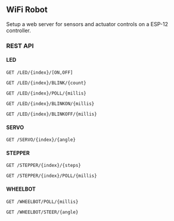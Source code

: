 ## WiFi Robot

Setup a web server for sensors and actuator controls on a ESP-12 controller.

### REST API


#### LED

```
GET /LED/{index}/[ON,OFF]
```

```
GET /LED/{index}/BLINK/{count}
```

```
GET /LED/{index}/POLL/{millis}
```

```
GET /LED/{index}/BLINKON/{millis}
```

```
GET /LED/{index}/BLINKOFF/{millis}
```

#### SERVO

```
GET /SERVO/{index}/{angle}
```

#### STEPPER

```
GET /STEPPER/{index}/{steps}
```

```
GET /STEPPER/{index}/POLL/{millis}
```

#### WHEELBOT

```
GET /WHEELBOT/POLL/{millis}
```

```
GET /WHEELBOT/STEER/{angle}
```

